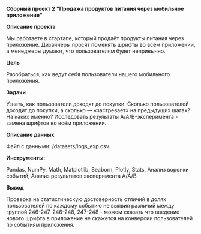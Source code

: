 **Сборный проект 2 "Продажа продуктов питания через мобильное приложение"**

**Описание проекта**

Мы работаете в стартапе, который продаёт продукты питания через приложение. Дизайнеры просят поменять шрифты во всём приложении, а менеджеры думают, что пользователям будет непривычно.

**Цель**

Разобраться, как ведут себя пользователи нашего мобильного приложения.

**Задачи**

Узнать, как пользователи доходят до покупки.
Сколько пользователей доходит до покупки, а сколько — «застревает» на предыдущих шагах? На каких именно?
Исследовать результаты A/A/B-эксперимента - замена шрифтов во всём приложении.

**Описание данных**

Файл с данными: /datasets/logs_exp.csv.

**Инструменты:**

Pandas, NumPy, Math, Matplotlib, Seaborn, Plotly, Stats, Анализ воронки событий, Анализ результатов эксперимента А/А/В

**Вывод**

Проверка на статистическую достоверность отличий в долях пользователей по каждому событию не выявил различий между группой 246-247, 246-248, 247-248 - можем сказать что введение нового шрифта в приложение не скажется на конверсии пользователей по событиям приложения.
